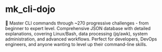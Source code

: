 # mk_cli-dojo
🥋 Master CLI commands through ~270 progressive challenges - from beginner to expert level. Comprehensive JSON database with detailed explanations, covering Linux/Bash, data processing (jq/awk), system administration, and advanced workflows. Perfect for developers, DevOps engineers, and anyone wanting to level up their command-line skills.
